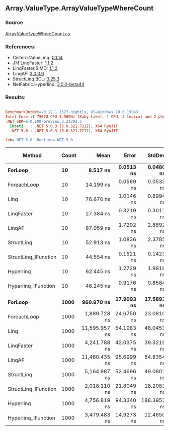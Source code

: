 ﻿## Array.ValueType.ArrayValueTypeWhereCount

### Source
[ArrayValueTypeWhereCount.cs](../LinqBenchmarks/Array/ValueType/ArrayValueTypeWhereCount.cs)

### References:
- Cistern.ValueLinq: [0.1.14](https://www.nuget.org/packages/Cistern.ValueLinq/0.1.14)
- JM.LinqFaster: [1.1.2](https://www.nuget.org/packages/JM.LinqFaster/1.1.2)
- LinqFaster.SIMD: [1.1.2](https://www.nuget.org/packages/LinqFaster.SIMD/1.0.3)
- LinqAF: [3.0.0.0](https://www.nuget.org/packages/LinqAF/3.0.0.0)
- StructLinq.BCL: [0.25.3](https://www.nuget.org/packages/StructLinq.BCL/0.25.3)
- NetFabric.Hyperlinq: [3.0.0-beta44](https://www.nuget.org/packages/NetFabric.Hyperlinq/3.0.0-beta44)

### Results:
``` ini

BenchmarkDotNet=v0.12.1.1527-nightly, OS=Windows 10.0.19043
Intel Core i7-7567U CPU 3.50GHz (Kaby Lake), 1 CPU, 4 logical and 2 physical cores
.NET SDK=6.0.100-preview.3.21202.5
  [Host]   : .NET 5.0.3 (5.0.321.7212), X64 RyuJIT
  .NET 5.0 : .NET 5.0.3 (5.0.321.7212), X64 RyuJIT

Job=.NET 5.0  Runtime=.NET 5.0  

```
|               Method | Count |          Mean |      Error |      StdDev |        Median | Ratio | RatioSD |  Gen 0 | Gen 1 | Gen 2 | Allocated |
|--------------------- |------ |--------------:|-----------:|------------:|--------------:|------:|--------:|-------:|------:|------:|----------:|
|              **ForLoop** |    **10** |      **8.517 ns** |  **0.0513 ns** |   **0.0480 ns** |      **8.524 ns** |  **1.00** |    **0.00** |      **-** |     **-** |     **-** |         **-** |
|          ForeachLoop |    10 |     14.199 ns |  0.0569 ns |   0.0533 ns |     14.187 ns |  1.67 |    0.01 |      - |     - |     - |         - |
|                 Linq |    10 |     76.670 ns |  1.0146 ns |   0.8994 ns |     76.504 ns |  9.01 |    0.12 | 0.0153 |     - |     - |      32 B |
|           LinqFaster |    10 |     27.384 ns |  0.3219 ns |   0.3011 ns |     27.324 ns |  3.22 |    0.04 |      - |     - |     - |         - |
|               LinqAF |    10 |     87.059 ns |  1.7292 ns |   2.8892 ns |     86.696 ns | 10.22 |    0.30 |      - |     - |     - |         - |
|           StructLinq |    10 |     52.913 ns |  1.0836 ns |   2.3785 ns |     51.337 ns |  6.18 |    0.26 | 0.0306 |     - |     - |      64 B |
| StructLinq_IFunction |    10 |     44.554 ns |  0.1521 ns |   0.1423 ns |     44.547 ns |  5.23 |    0.03 |      - |     - |     - |         - |
|            Hyperlinq |    10 |     62.445 ns |  1.2729 ns |   1.9818 ns |     62.810 ns |  7.24 |    0.29 |      - |     - |     - |         - |
|  Hyperlinq_IFunction |    10 |     46.245 ns |  0.9176 ns |   0.8584 ns |     46.242 ns |  5.43 |    0.10 |      - |     - |     - |         - |
|                      |       |               |            |             |               |       |         |        |       |       |           |
|              **ForLoop** |  **1000** |    **960.970 ns** | **17.9093 ns** |  **17.5893 ns** |    **965.164 ns** |  **1.00** |    **0.00** |      **-** |     **-** |     **-** |         **-** |
|          ForeachLoop |  1000 |  1,889.728 ns | 24.6750 ns |  23.0810 ns |  1,895.847 ns |  1.97 |    0.05 |      - |     - |     - |         - |
|                 Linq |  1000 | 11,595.957 ns | 54.1983 ns |  48.0453 ns | 11,586.617 ns | 12.07 |    0.25 | 0.0153 |     - |     - |      32 B |
|           LinqFaster |  1000 |  4,241.788 ns | 42.0375 ns |  39.3219 ns |  4,243.353 ns |  4.42 |    0.09 |      - |     - |     - |         - |
|               LinqAF |  1000 | 11,460.435 ns | 95.6999 ns |  84.8354 ns | 11,469.996 ns | 11.93 |    0.26 |      - |     - |     - |         - |
|           StructLinq |  1000 |  5,164.987 ns | 52.4696 ns |  49.0801 ns |  5,164.324 ns |  5.38 |    0.13 | 0.0305 |     - |     - |      64 B |
| StructLinq_IFunction |  1000 |  2,018.110 ns | 21.8049 ns |  18.2081 ns |  2,017.085 ns |  2.10 |    0.03 |      - |     - |     - |         - |
|            Hyperlinq |  1000 |  4,756.819 ns | 94.3340 ns | 188.3952 ns |  4,788.179 ns |  5.00 |    0.18 |      - |     - |     - |         - |
|  Hyperlinq_IFunction |  1000 |  3,479.483 ns | 14.9273 ns |  12.4650 ns |  3,480.227 ns |  3.62 |    0.08 |      - |     - |     - |         - |
